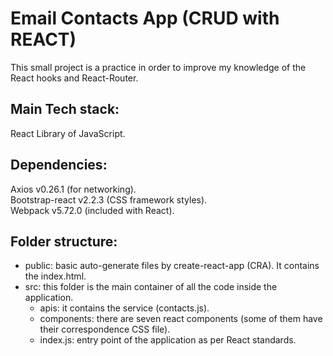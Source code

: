 # Email Contacts App (CRUD with REACT)
This small project is a practice in order to improve my knowledge of the React hooks and React-Router.

## Main Tech stack:
React Library of JavaScript.

## Dependencies:
Axios v0.26.1 (for networking).\
Bootstrap-react v2.2.3 (CSS framework styles).\
Webpack v5.72.0 (included with React).

## Folder structure:
* public: basic auto-generate files by create-react-app (CRA). It contains the index.html.
* src: this folder is the main container of all the code inside the application.
  * apis: it contains the service (contacts.js).
  * components: there are seven react components (some of them have their correspondence CSS file).
  * index.js: entry point of the application as per React standards.

 
